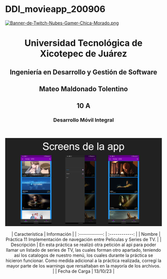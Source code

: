# DDI_movieapp_200906

[![Banner-de-Twitch-Nubes-Gamer-Chica-Morado.png](https://i.postimg.cc/15q3LFXF/Banner-de-Twitch-Nubes-Gamer-Chica-Morado.png)](https://postimg.cc/MvzwBvyZ)

<div align="center">
  
# Universidad Tecnológica de Xicotepec de Juárez


## Ingeniería en Desarrollo y Gestión de Software
## Mateo Maldonado Tolentino 
## 10 A
### Desarrollo Móvil Integral
&nbsp;
&nbsp;

[![Banner-de-Twitch-Nubes-Gamer-Chica-Morado.png](https://github.com/MattMT/DMI_src/blob/main/ssp11.jpeg)](https://github.com/MattMT/DMI_src/blob/main/ssp11.jpeg)

&nbsp;
&nbsp;
|  Característica |  Información |
| :------------: | :------------: |
| Nombre  |  Práctica 11 Implementación de navegación entre Peliculas y Series de TV. |
| Descripción  | En esta práctica se realizó otra petición al api para poder llamar un listado de series de TV, las cuales forman otro apartado, teniendo así los catalogos de nuestro menú, los cuales durante la práctica se hicieron funcionar. Como medida adicional a la práctica realizada, corregí la mayor parte de los warnings que rersaltaban en la mayoría de los archivos. |
|  Fecha de Carga | 13/10/23  |
